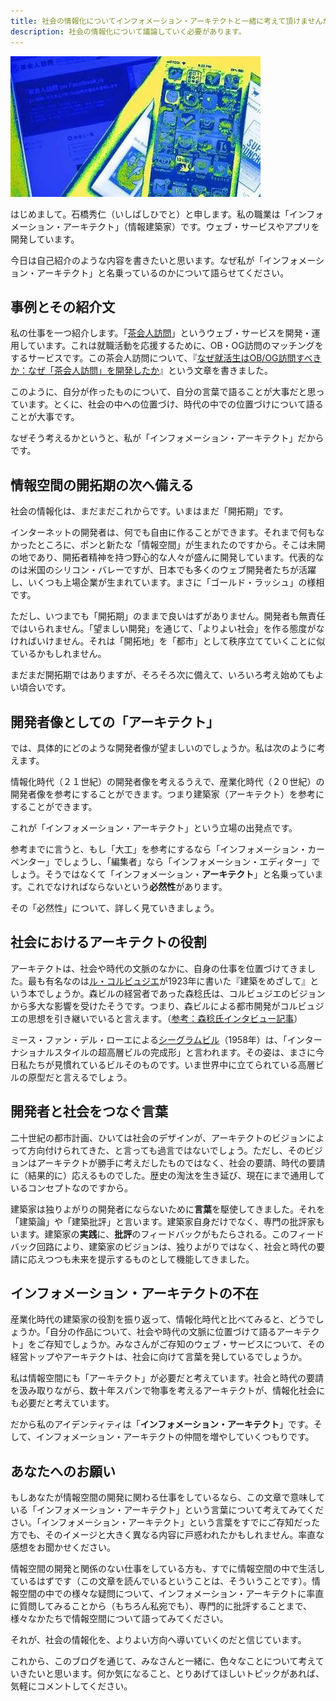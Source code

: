 ```yaml
---
title: 社会の情報化についてインフォメーション・アーキテクトと一緒に考えて頂けませんか？
description: 社会の情報化について議論していく必要があります。
---
```


![](/images/posts/2013-03-18-architecture-criticism/architecture-criticism.jpg)

はじめまして。石橋秀仁（いしばしひでと）と申します。私の職業は「インフォメーション・アーキテクト」（情報建築家）です。ウェブ・サービスやアプリを開発しています。

今日は自己紹介のような内容を書きたいと思います。なぜ私が「インフォメーション・アーキテクト」と名乗っているのかについて語らせてください。

## 事例とその紹介文 ##

私の仕事を一つ紹介します。「[茶会人訪問]」というウェブ・サービスを開発・運用しています。これは就職活動を応援するために、OB・OG訪問のマッチングをするサービスです。この茶会人訪問について、『[なぜ就活生はOB/OG訪問すべきか：なぜ「茶会人訪問」を開発したか]』という文章を書きました。

[茶会人訪問]: http://www.chakaijin.jp/
[なぜ就活生はOB/OG訪問すべきか：なぜ「茶会人訪問」を開発したか]: http://zerobase.jp/blog/2012/02/obog.html

このように、自分が作ったものについて、自分の言葉で語ることが大事だと思っています。とくに、社会の中への位置づけ、時代の中での位置づけについて語ることが大事です。

なぜそう考えるかというと、私が「インフォメーション・アーキテクト」だからです。

## 情報空間の開拓期の次へ備える ##

社会の情報化は、まだまだこれからです。いまはまだ「開拓期」です。

インターネットの開発者は、何でも自由に作ることができます。それまで何もなかったところに、ポンと新たな「情報空間」が生まれたのですから。そこは未開の地であり、開拓者精神を持つ野心的な人々が盛んに開発しています。代表的なのは米国のシリコン・バレーですが、日本でも多くのウェブ開発者たちが活躍し、いくつも上場企業が生まれています。まさに「ゴールド・ラッシュ」の様相です。

ただし、いつまでも「開拓期」のままで良いはずがありません。開発者も無責任ではいられません。「望ましい開発」を通じて、「よりよい社会」を作る態度がなければいけません。それは「開拓地」を「都市」として秩序立てていくことに似ているかもしれません。

まだまだ開拓期ではありますが、そろそろ次に備えて、いろいろ考え始めてもよい頃合いです。

## 開発者像としての「アーキテクト」 ##

では、具体的にどのような開発者像が望ましいのでしょうか。私は次のように考えます。

情報化時代（２１世紀）の開発者像を考えるうえで、産業化時代（２０世紀）の開発者像を参考にすることができます。つまり建築家（アーキテクト）を参考にすることができます。

これが「インフォメーション・アーキテクト」という立場の出発点です。

参考までに言うと、もし「大工」を参考にするなら「インフォメーション・カーペンター」でしょうし、「編集者」なら「インフォメーション・エディター」でしょう。そうではなくて「インフォメーション・**アーキテクト**」と名乗っています。これでなければならないという**必然性**があります。

その「必然性」について、詳しく見ていきましょう。

## 社会におけるアーキテクトの役割 ##

アーキテクトは、社会や時代の文脈のなかに、自身の仕事を位置づけてきました。最も有名なのは[ル・コルビュジエ]が1923年に書いた『建築をめざして』という本でしょうか。森ビルの経営者であった森稔氏は、コルビュジエのビジョンから多大な影響を受けたそうです。つまり、森ビルによる都市開発がコルビュジエの思想を引き継いでいると言えます。（[参考：森稔氏インタビュー記事]）

[ル・コルビュジエ]: http://ja.wikipedia.org/wiki/%E3%83%AB%E3%83%BB%E3%82%B3%E3%83%AB%E3%83%93%E3%83%A5%E3%82%B8%E3%82%A8
[参考：森稔氏インタビュー記事]: http://president.jp/articles/-/7864

ミース・ファン・デル・ローエによる[シーグラムビル]（1958年）は、「インターナショナルスタイルの超高層ビルの完成形」と言われます。その姿は、まさに今日私たちが見慣れているビルそのものです。いま世界中に立てられている高層ビルの原型だと言えるでしょう。

[シーグラムビル]: http://ja.wikipedia.org/wiki/%E3%82%B7%E3%83%BC%E3%82%B0%E3%83%A9%E3%83%A0%E3%83%93%E3%83%AB

## 開発者と社会をつなぐ言葉 ##

二十世紀の都市計画、ひいては社会のデザインが、アーキテクトのビジョンによって方向付けられてきた、と言っても過言ではないでしょう。ただし、そのビジョンはアーキテクトが勝手に考えだしたものではなく、社会の要請、時代の要請に（結果的に）応えるものでした。歴史の淘汰を生き延び、現在にまで通用しているコンセプトなのですから。

建築家は独りよがりの開発者にならないために**言葉**を駆使してきました。それを「建築論」や「建築批評」と言います。建築家自身だけでなく、専門の批評家もいます。建築家の**実践**に、**批評**のフィードバックがもたらされる。このフィードバック回路により、建築家のビジョンは、独りよがりではなく、社会と時代の要請に応えつつも未来を提示するものとして機能してきました。

## インフォメーション・アーキテクトの不在 ##

産業化時代の建築家の役割を振り返って、情報化時代と比べてみると、どうでしょうか。「自分の作品について、社会や時代の文脈に位置づけて語るアーキテクト」をご存知でしょうか。みなさんがご存知のウェブ・サービスについて、その経営トップやアーキテクトは、社会に向けて言葉を発しているでしょうか。

私は情報空間にも「アーキテクト」が必要だと考えています。社会と時代の要請を汲み取りながら、数十年スパンで物事を考えるアーキテクトが、情報化社会にも必要だと考えています。

だから私のアイデンティティは「**インフォメーション・アーキテクト**」です。そして、インフォメーション・アーキテクトの仲間を増やしていくつもりです。

## あなたへのお願い ##

もしあなたが情報空間の開発に関わる仕事をしているなら、この文章で意味している「インフォメーション・アーキテクト」という言葉について考えてみてください。「インフォメーション・アーキテクト」という言葉をすでにご存知だった方でも、そのイメージと大きく異なる内容に戸惑われたかもしれません。率直な感想をお聞かせください。

情報空間の開発と関係のない仕事をしている方も、すでに情報空間の中で生活しているはずです（この文章を読んでいるということは、そういうことです）。情報空間の中での様々な疑問について、インフォメーション・アーキテクトに率直に質問してみることから（もちろん私宛でも）、専門的に批評することまで、様々なかたちで情報空間について語ってみてください。

それが、社会の情報化を、よりよい方向へ導いていくのだと信じています。

これから、このブログを通じて、みなさんと一緒に、色々なことについて考えていきたいと思います。何か気になること、とりあげてほしいトピックがあれば、気軽にコメントしてください。
